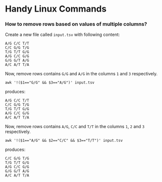 Handy Linux Commands
====================

### How to remove rows based on values of multiple columns?

Create a new file called `input.tsv` with following content:

    A/G C/C T/T
    C/C G/G T/G
    T/G T/T G/G
    A/G C/C G/G
    G/G G/T A/G
    A/C A/T T/A
    

Now, remove rows contains `G/G` and `A/G` in the columns `1` and `3` respectively.

    awk '!($1=="G/G" && $3=="A/G")' input.tsv
    

produces:

    A/G C/C T/T
    C/C G/G T/G
    T/G T/T G/G
    A/G C/C G/G
    A/C A/T T/A
    

Now, remove rows contains `A/G`, `C/C` and `T/T` in the columns `1`, `2` and `3` respectively.

    awk '!($1=="A/G" && $2=="C/C" && $3=="T/T")' input.tsv
    

produces:

    C/C G/G T/G
    T/G T/T G/G
    A/G C/C G/G
    G/G G/T A/G
    A/C A/T T/A